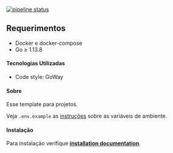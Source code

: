 [![pipeline status](https://github.com/viniciusmattosrj/solid-go/badges/releaseCandidate/pipeline.svg)](https://github.com/viniciusmattosrj/template-go/commits/releaseCandidate)

## Requerimentos

- Docker e docker-compose
- Go &ge; 1.13.8

#### Tecnologias Utilizadas

* Code style: GoWay

#### Sobre

Esse template para projetos.

Veja `.env.example` as [instruções](docs/installation.md) sobre as variáveis de ambiente.

#### Instalação

Para instalação verifique **[installation documentation](docs/installation.md)**.